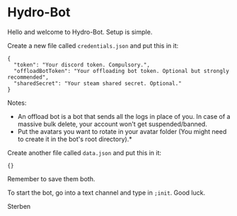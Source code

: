 # Hydro-Bot
Hello and welcome to Hydro-Bot. Setup is simple.

Create a new file called ``credentials.json`` and put this in it:
```
{
  "token": "Your discord token. Compulsory.",
  "offloadBotToken": "Your offloading bot token. Optional but strongly recommended",
  "sharedSecret": "Your steam shared secret. Optional."
}
``` 
Notes: 
* An offload bot is a bot that sends all the logs in place of you. In case of a massive bulk delete, your account won't get suspended/banned.
* Put the avatars you want to rotate in your avatar folder (You might need to create it in the bot's root directory).*

Create another file called ``data.json`` and put this in it:
```
{}
```

Remember to save them both. 

To start the bot, go into a text channel and type in ``;init``. Good luck.

Sterben